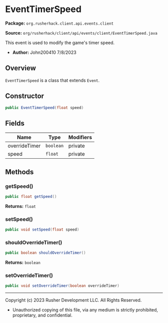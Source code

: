# EventTimerSpeed

**Package:** `org.rusherhack.client.api.events.client`

**Source:** `org/rusherhack/client/api/events/client/EventTimerSpeed.java`

This event is used to modify the game's timer speed.
* **Author:** John200410 7/8/2023



## Overview

`EventTimerSpeed` is a class that extends `Event`.

## Constructor

```java
public EventTimerSpeed(float speed)
```

## Fields

| Name | Type | Modifiers |
|------|------|----------|
| overrideTimer | `boolean` | private |
| speed | `float` | private |


## Methods

### getSpeed()

```java
public float getSpeed()
```

**Returns:** `float`

### setSpeed()

```java
public void setSpeed(float speed)
```

### shouldOverrideTimer()

```java
public boolean shouldOverrideTimer()
```

**Returns:** `boolean`

### setOverrideTimer()

```java
public void setOverrideTimer(boolean overrideTimer)
```

---

Copyright (c) 2023 Rusher Development LLC. All Rights Reserved.
* Unauthorized copying of this file, via any medium is strictly prohibited, proprietary, and confidential.
